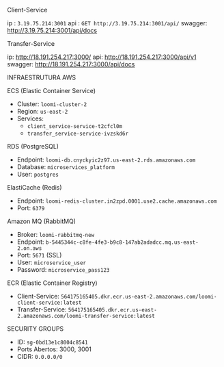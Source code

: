 Client-Service

ip : `3.19.75.214:3001`
api : `GET http://3.19.75.214:3001/api/`
swagger: http://3.19.75.214:3001/api/docs

Transfer-Service

ip: http://18.191.254.217:3000/
api: http://18.191.254.217:3000/api/v1
swagger: http://18.191.254.217:3000/api/docs

INFRAESTRUTURA AWS

ECS (Elastic Container Service)

- Cluster: `loomi-cluster-2`
- Region: `us-east-2`
- Services:
  - `client_service-service-t2cfcl0m`
  - `transfer_service-service-ivzskd6r`

RDS (PostgreSQL)

- Endpoint: `loomi-db.cnyckyic2z97.us-east-2.rds.amazonaws.com`
- Database: `microservices_platform`
- User: `postgres`

ElastiCache (Redis)

- Endpoint: `loomi-redis-cluster.in2zpd.0001.use2.cache.amazonaws.com`
- Port: `6379`

Amazon MQ (RabbitMQ)

- Broker: `loomi-rabbitmq-new`
- Endpoint: `b-5445344c-c8fe-4fe3-b9c8-147ab2adadcc.mq.us-east-2.on.aws`
- Port: `5671` (SSL)
- User: `microservice_user`
- Password: `microservice_pass123`

ECR (Elastic Container Registry)

- Client-Service: `564175165405.dkr.ecr.us-east-2.amazonaws.com/loomi-client-service:latest`
- Transfer-Service: `564175165405.dkr.ecr.us-east-2.amazonaws.com/loomi-transfer-service:latest`

SECURITY GROUPS

- ID: `sg-0bd13e1c8004c8541`
- Ports Abertos: 3000, 3001
- CIDR: `0.0.0.0/0`
